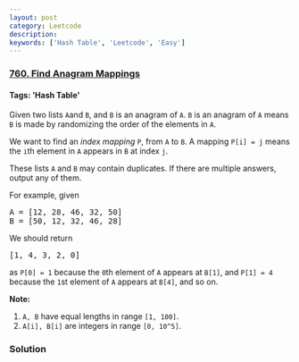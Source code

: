 ```yaml
---
layout: post
category: Leetcode
description: 
keywords: ['Hash Table', 'Leetcode', 'Easy']
---
```

### [760. Find Anagram Mappings](https://leetcode.com/problems/find-anagram-mappings)

#### Tags: 'Hash Table'

<div class="content__u3I1 question-content__JfgR"><div><p>
Given two lists <code>A</code>and <code>B</code>, and <code>B</code> is an anagram of <code>A</code>. <code>B</code> is an anagram of <code>A</code> means <code>B</code> is made by randomizing the order of the elements in <code>A</code>.
</p><p>
We want to find an <i>index mapping</i> <code>P</code>, from <code>A</code> to <code>B</code>. A mapping <code>P[i] = j</code> means the <code>i</code>th element in <code>A</code> appears in <code>B</code> at index <code>j</code>.
</p><p>
These lists <code>A</code> and <code>B</code> may contain duplicates.  If there are multiple answers, output any of them.
</p>
<p>
For example, given
</p><pre>A = [12, 28, 46, 32, 50]
B = [50, 12, 32, 46, 28]
</pre>
<p></p>
We should return
<pre>[1, 4, 3, 2, 0]
</pre>
as <code>P[0] = 1</code> because the <code>0</code>th element of <code>A</code> appears at <code>B[1]</code>,
and <code>P[1] = 4</code> because the <code>1</code>st element of <code>A</code> appears at <code>B[4]</code>,
and so on.
<p></p>
<p><b>Note:</b></p><ol>
<li><code>A, B</code> have equal lengths in range <code>[1, 100]</code>.</li>
<li><code>A[i], B[i]</code> are integers in range <code>[0, 10^5]</code>.</li>
</ol><p></p></div></div>

### Solution

